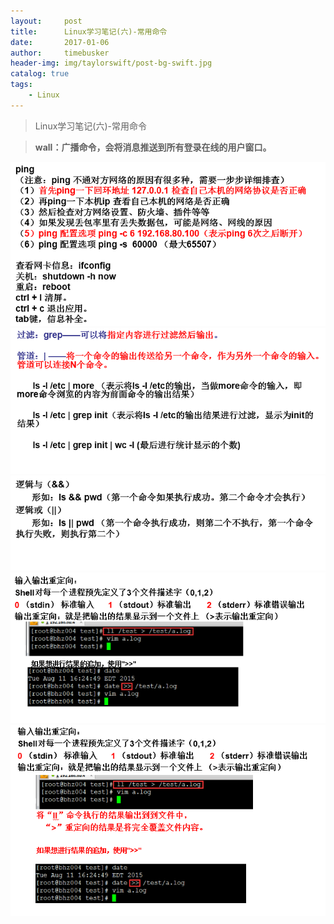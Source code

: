 ```yaml
---
layout:     post
title:      Linux学习笔记(六)-常用命令
date:       2017-01-06
author:     timebusker
header-img: img/taylorswift/post-bg-swift.jpg
catalog: true
tags:
    - Linux
---
```


> Linux学习笔记(六)-常用命令

> **wall：广播命令，会将消息推送到所有登录在线的用户窗口。**

![image](/img/liunx/5/1.png?raw=true)  
![image](/img/liunx/5/2.png?raw=true)  
![image](/img/liunx/5/3.png?raw=true)  
![image](/img/liunx/5/4.png?raw=true)  
![image](/img/liunx/5/5.png?raw=true)
